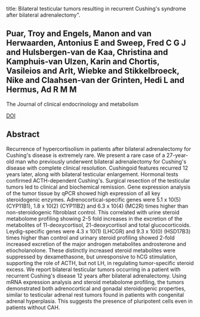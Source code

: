 title: Bilateral testicular tumors resulting in recurrent Cushing's syndrome after bilateral adrenalectomy".

## Puar, Troy and Engels, Manon and van Herwaarden, Antonius E and Sweep, Fred C G J and Hulsbergen-van de Kaa, Christina and Kamphuis-van Ulzen, Karin and Chortis, Vasileios and Arlt, Wiebke and Stikkelbroeck, Nike and Claahsen-van der Grinten, Hedi L and Hermus, Ad R M M
The Journal of clinical endocrinology and metabolism

<a href="https://doi.org/10.1210/jc.2016-2702">DOI</a>

## Abstract
Recurrence of hypercortisolism in patients after bilateral adrenalectomy for Cushing's disease is extremely rare. We present a rare case of a 27-year-old man who previously underwent bilateral adrenalectomy for Cushing's disease with complete clinical resolution. Cushingoid features recurred 12 years later, along with bilateral testicular enlargement. Hormonal tests confirmed ACTH-dependent Cushing's. Surgical resection of the testicular tumors led to clinical and biochemical remission. Gene expression analysis of the tumor tissue by qPCR showed high expression of all key steroidogenic enzymes. Adrenocortical-specific genes were 5.1 x 10(5) (CYP11B1), 1.8 x 10(2) (CYP11B2) and 6.3 x 10(4) (MC2R) times higher than non-steroidogenic fibroblast control. This correlated with urine steroid metabolome profiling showing 2-5 fold increases in the excretion of the metabolites of 11-deoxycortisol, 21-deoxycortisol and total glucocorticoids. Leydig-specific genes were 4.3 x 10(1) (LHCGR) and 9.3 x 10(0) (HSD17B3) times higher than control and urinary steroid profiling showed 2-fold increased excretion of the major androgen metabolites androsterone and etiocholanolone. These distinctly increased steroid metabolites were suppressed by dexamethasone, but unresponsive to hCG stimulation, supporting the role of ACTH, but not LH, in regulating tumor-specific steroid excess. We report bilateral testicular tumors occurring in a patient with recurrent Cushing's disease 12 years after bilateral adrenalectomy. Using mRNA expression analysis and steroid metabolome profiling, the tumors demonstrated both adrenocortical and gonadal steroidogenic properties, similar to testicular adrenal rest tumors found in patients with congenital adrenal hyperplasia. This suggests the presence of pluripotent cells even in patients without CAH.

